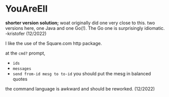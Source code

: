 # YouAreEll

__shorter version solution;__ woat originally did one very close to this.
two versions here, one Java and one Go(!). The Go one is surprisingly idiomatic.
-kristofer (12/2022)

I like the use of the Square.com http package.

at the `cmd?` prompt,

- `ids`
- `messages`
- `send from-id mesg to to-id` you should put the mesg in balanced quotes

the command language is awkward and should be reworked. (12/2022)
